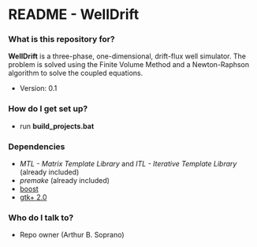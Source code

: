 # README - WellDrift  #

### What is this repository for? ###

**WellDrift** is a three-phase, one-dimensional, drift-flux well simulator. The problem is solved using the Finite Volume Method and a Newton-Raphson algorithm to solve the coupled equations.

* Version: 0.1


### How do I get set up? ###
* run **build_projects.bat**

### Dependencies ###
* *MTL - Matrix Template Library* and *ITL - Iterative Template Library* (already included)
* *premake* (already included)
* [boost](http://www.boost.org/)
* [gtk+ 2.0](http://ftp.gnome.org/pub/gnome/binaries/win32/gtk+/2.24/gtk+-bundle_2.24.10-20120208_win32.zip)


### Who do I talk to? ###

* Repo owner (Arthur B. Soprano)